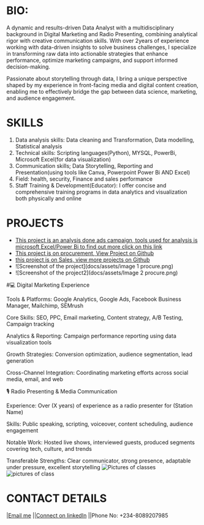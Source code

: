 # BIO:
A dynamic and results-driven Data Analyst with a multidisciplinary background in Digital Marketing and Radio Presenting, combining analytical rigor with creative communication skills. With over 2years of experience working with data-driven insights to solve business challenges, I specialize in transforming raw data into actionable strategies that enhance performance, optimize marketing campaigns, and support informed decision-making.

Passionate about storytelling through data, I bring a unique perspective shaped by my experience in front-facing media and digital content creation, enabling me to effectively bridge the gap between data science, marketing, and audience engagement.

 
# SKILLS
1. Data analysis skills: Data cleaning and Transformation, Data modelling, Statistical analysis 
2. Technical skills: Scripting languages(Python), MYSQL, PowerBi, Microsoft Excel(for data visualization)
3. Communication skills; Data Storytelling, Reporting and Presentation(using tools like Canva, Powerpoint Power Bi AND Excel)
4. ‌Field: health, security, Finance and sales performance
5. Staff Training & Development(Educator): I offer concise and comprehensive training programs in data analytics and visualization both physically and online
   
# PROJECTS
* [This project is an analysis done ads campaign, tools used for analysis is microsoft Excel/Power Bi to find out more click on this link](https://github.com/FIYINT/SALES-PERFORMANCE)
* [This project is on procurement, View Project on Github](https://github.com/FIYINT/PROCUREMENT_ANALYSIS)
* [this project is on Sales, view more projects on Github](https://github.com/FIYINT/SALES-PERFORMANCE)
* ![Screenshot of the project](docs/assets/image 1 procure.png)
* ![Screenshot of the project2](docs/assets/Image 2 procure.png)



#💻 Digital Marketing Experience

Tools & Platforms: Google Analytics, Google Ads, Facebook Business Manager, Mailchimp, SEMrush

Core Skills: SEO, PPC, Email marketing, Content strategy, A/B Testing, Campaign tracking

Analytics & Reporting: Campaign performance reporting using data visualization tools

Growth Strategies: Conversion optimization, audience segmentation, lead generation

Cross-Channel Integration: Coordinating marketing efforts across social media, email, and web



🎙️ Radio Presenting & Media Communication

Experience: Over (X years) of experience as a radio presenter for (Station Name)

Skills: Public speaking, scripting, voiceover, content scheduling, audience engagement

Notable Work: Hosted live shows, interviewed guests, produced segments covering tech, culture, and trends

Transferable Strengths: Clear communicator, strong presence, adaptable under pressure, excellent storytelling
![Pictures of classes](docs/assets/IMG-20250227-WA0031.jpg)
![pictures of class](docs/assets/IMG-20250227-WA0033.jpg)

  

# CONTACT DETAILS
|[Email me](mailto:fiyinfadayini@gmail.com)
||[Connect on linkedIn](https://www.linkedin.com/in/titus-fadayini-1b75a2176/)
||Phone No: +234-8089207985
